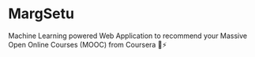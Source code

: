 # MargSetu
Machine Learning powered Web Application to recommend your Massive Open Online Courses (MOOC) from Coursera 💙⚡
